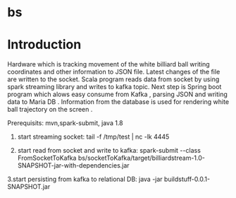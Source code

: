 # bs
# Introduction

Hardware which is tracking movement of the white billiard ball writing coordinates and other information to JSON file. Latest changes of the file are written to the socket. Scala program reads data from socket by using spark streaming library and writes to kafka topic. Next step is Spring boot program which alows easy consume from Kafka , parsing JSON and writing data to Maria DB . Information from the database is used for rendering white ball trajectory on the screen .


Prerequisits: mvn,spark-submit, java 1.8


1. start streaming socket: tail -f /tmp/test | nc -lk 4445



2. start read from socket and write to kafka: spark-submit --class FromSocketToKafka bs/socketToKafka/target/billiardstream-1.0-SNAPSHOT-jar-with-dependencies.jar



3.start persisting from kafka to relational DB: java -jar buildstuff-0.0.1-SNAPSHOT.jar
